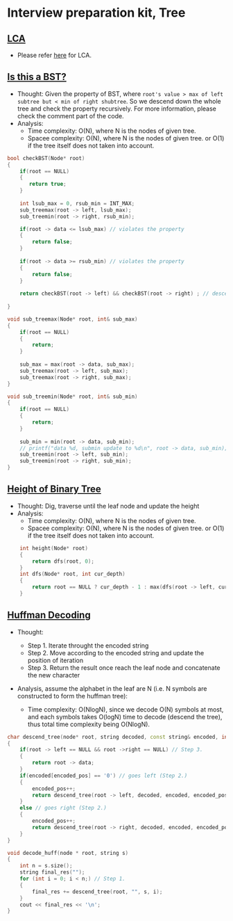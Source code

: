 # Interview preparation kit, Tree

## [LCA](https://www.hackerrank.com/challenges/binary-search-tree-lowest-common-ancestor/problem?h_l=interview&playlist_slugs%5B%5D=interview-preparation-kit&playlist_slugs%5B%5D=trees)

* Please refer [here](https://alfons0329.github.io/afhwu0329.github.io/programming_practice/leetcode_OJ_Single/tree2/#236-lca) for LCA.

## [Is this a BST?](https://www.hackerrank.com/challenges/ctci-is-binary-search-tree/problem?h_l=interview&playlist_slugs%5B%5D=interview-preparation-kit&playlist_slugs%5B%5D=trees)

* Thought: Given the property of BST, where `root's value > max of left subtree but < min of right shubtree`. So we descend down the whole tree and check the property recursively. For more information, please check the comment part of the code.
* Analysis: 
    * Time complexity: O(N), where N is the nodes of given tree.
    * Spacee complexity: O(N), where N is the nodes of given tree. or O(1) if the tree itself does not taken into account.
```cpp
bool checkBST(Node* root) 
{
    if(root == NULL)
    {
       return true; 
    }
    
    int lsub_max = 0, rsub_min = INT_MAX;
    sub_treemax(root -> left, lsub_max);
    sub_treemin(root -> right, rsub_min);

    if(root -> data <= lsub_max) // violates the property
    {
        return false;
    }
    
    if(root -> data >= rsub_min) // violates the property
    {
        return false;
    }
    
    return checkBST(root -> left) && checkBST(root -> right) ; // descend and recursively checking the whole tree
    
}

void sub_treemax(Node* root, int& sub_max)
{
    if(root == NULL)
    {
        return;
    }
    
    sub_max = max(root -> data, sub_max);
    sub_treemax(root -> left, sub_max);
    sub_treemax(root -> right, sub_max);
}

void sub_treemin(Node* root, int& sub_min)
{
    if(root == NULL)
    {
        return;
    }
    
    sub_min = min(root -> data, sub_min);
    // printf("data %d, submin update to %d\n", root -> data, sub_min);
    sub_treemin(root -> left, sub_min);
    sub_treemin(root -> right, sub_min);
}
```

## [Height of Binary Tree](https://www.hackerrank.com/challenges/tree-height-of-a-binary-tree/problem?h_l=interview&playlist_slugs%5B%5D=interview-preparation-kit&playlist_slugs%5B%5D=trees)

* Thought: Dig, traverse until the leaf node and update the height
* Analysis: 
    * Time complexity: O(N), where N is the nodes of given tree.
    * Spacee complexity: O(N), where N is the nodes of given tree. or O(1) if the tree itself does not taken into account.

```cpp
    int height(Node* root) 
    {
        return dfs(root, 0);
    }
    int dfs(Node* root, int cur_depth)
    {
        return root == NULL ? cur_depth - 1 : max(dfs(root -> left, cur_depth + 1), dfs(root -> right, cur_depth + 1));
    }


```


## [Huffman Decoding](https://www.hackerrank.com/challenges/tree-huffman-decoding/problem?h_l=interview&playlist_slugs%5B%5D=interview-preparation-kit&playlist_slugs%5B%5D=trees)
* Thought: 
    * Step 1. Iterate throught the encoded string
    * Step 2. Move according to the encoded string and update the position of iteration 
    * Step 3. Return the result once reach the leaf node and concatenate the new character 

* Analysis, assume the alphabet in the leaf are N (i.e. N symbols are constructed to form the huffman tree): 
    * Time complexity: O(NlogN), since we decode O(N) symbols at most, and each symbols takes O(logN) time to decode (descend the tree), thus total time complexity being O(NlogN).
```cpp
char descend_tree(node* root, string decoded, const string& encoded, int& encoded_pos)
{
    if(root -> left == NULL && root ->right == NULL) // Step 3.
    {
        return root -> data;
    }
    if(encoded[encoded_pos] == '0') // goes left (Step 2.)
    {
        encoded_pos++;
        return descend_tree(root -> left, decoded, encoded, encoded_pos);
    }
    else // goes right (Step 2.)
    {
        encoded_pos++;
        return descend_tree(root -> right, decoded, encoded, encoded_pos);
    }
}

void decode_huff(node * root, string s) 
{
    int n = s.size();
    string final_res(""); 
    for (int i = 0; i < n;) // Step 1.
    {
        final_res += descend_tree(root, "", s, i);
    }
    cout << final_res << '\n';
}
```